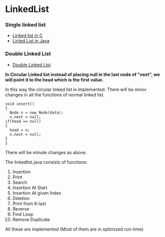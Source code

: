 # LinkedList

### Single linked list
* [Linked list in C](LinkedList.c)
* [Linled List in Java](Linkedlist.java)
### Double Linked List
* [Double Linked List](Linkedlist1.java)

**In Circular Linked list instead of placing null in the last node of "next", we will point it to the head which is the first value.**

In this way the circular linked list is implemented.
There will be minor changes in all the functions of normal linked list.
```
void insert()
{
  Node n = new Node(data);
  n.next = null;
if(head == null)
{
  head = n;
  n.next = null;
}
}
```
There will be minute changes as above.

The linkedlist.java consists of functions:
1. Insertion
2. Print 
3. Search
4. Insertion At Start
5. Insertion At given Index
6. Deletion
7. Print from K-last
8. Reverse
9. Find Loop
10. Remove Duplicate

All these are implemented (Most of them are in optimized run-time)
